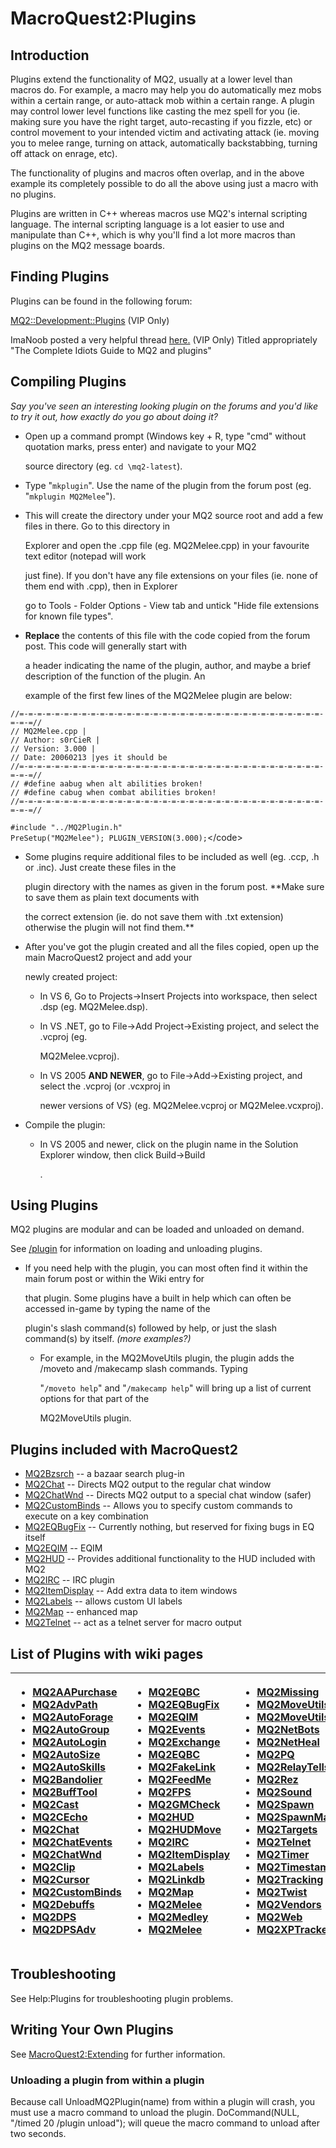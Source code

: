# MacroQuest2:Plugins

## Introduction

Plugins extend the functionality of MQ2, usually at a lower level than macros do. For example, a macro may help you do automatically mez mobs within a certain range, or auto-attack mob within a certain range. A plugin may control lower level functions like casting the mez spell for you \(ie. making sure you have the right target, auto-recasting if you fizzle, etc\) or control movement to your intended victim and activating attack \(ie. moving you to melee range, turning on attack, automatically backstabbing, turning off attack on enrage, etc\).

The functionality of plugins and macros often overlap, and in the above example its completely possible to do all the above using just a macro with no plugins.

Plugins are written in C++ whereas macros use MQ2's internal scripting language. The internal scripting language is a lot easier to use and manipulate than C++, which is why you'll find a lot more macros than plugins on the MQ2 message boards.

## Finding Plugins

Plugins can be found in the following forum:

[MQ2::Development::Plugins](https://macroquest2.com/phpBB3/viewforum.php?f=31) \(VIP Only\)

ImaNoob posted a very helpful thread [here.](https://macroquest2.com/phpBB3/viewtopic.php?f=31&t=6310) \(VIP Only\) Titled appropriately "The Complete Idiots Guide to MQ2 and plugins"

## Compiling Plugins

_Say you've seen an interesting looking plugin on the forums and you'd like to try it out, how exactly do you go about doing it?_

* Open up a command prompt \(Windows key + R, type "cmd" without quotation marks, press enter\) and navigate to your MQ2

  source directory \(eg. `cd \mq2-latest`\).

* Type "`mkplugin`". Use the name of the plugin from the forum post \(eg. "`mkplugin MQ2Melee`"\).
* This will create the directory under your MQ2 source root and add a few files in there. Go to this directory in

  Explorer and open the .cpp file \(eg. MQ2Melee.cpp\) in your favourite text editor \(notepad will work

  just fine\). If you don't have any file extensions on your files \(ie. none of them end with .cpp\), then in Explorer

  go to Tools - Folder Options - View tab and untick "Hide file extensions for known file types".

* **Replace** the contents of this file with the code copied from the forum post. This code will generally start with

  a header indicating the name of the plugin, author, and maybe a brief description of the function of the plugin. An

  example of the first few lines of the MQ2Melee plugin are below:

`//=-=-=-=-=-=-=-=-=-=-=-=-=-=-=-=-=-=-=-=-=-=-=-=-=-=-=-=-=-=-=-=-=-=-=-=-=//`  
`// MQ2Melee.cpp |`  
`// Author: s0rCieR |`  
`// Version: 3.000 |`  
`// Date: 20060213 |yes it should be`  
`//=-=-=-=-=-=-=-=-=-=-=-=-=-=-=-=-=-=-=-=-=-=-=-=-=-=-=-=-=-=-=-=-=-=-=-=-=//`  
`// #define aabug when alt abilities broken!`  
`// #define cabug when combat abilities broken!`  
`//=-=-=-=-=-=-=-=-=-=-=-=-=-=-=-=-=-=-=-=-=-=-=-=-=-=-=-=-=-=-=-=-=-=-=-=-=//`

`#include "../MQ2Plugin.h"`  
`PreSetup("MQ2Melee"); PLUGIN_VERSION(3.000);`&lt;/code&gt;

* Some plugins require additional files to be included as well \(eg. .ccp, .h or .inc\). Just create these files in the

  plugin directory with the names as given in the forum post. \*\*Make sure to save them as plain text documents with

  the correct extension \(ie. do not save them with .txt extension\) otherwise the plugin will not find them.\*\*

* After you've got the plugin created and all the files copied, open up the main MacroQuest2 project and add your

  newly created project:

  * In VS 6, Go to Projects-&gt;Insert Projects into workspace, then select .dsp \(eg. MQ2Melee.dsp\).
  * In VS .NET, go to File-&gt;Add Project-&gt;Existing project, and select the .vcproj \(eg.

    MQ2Melee.vcproj\).

  * In VS 2005 **AND NEWER**, go to File-&gt;Add-&gt;Existing project, and select the .vcproj \(or .vcxproj in

    newer versions of VS} \(eg. MQ2Melee.vcproj or MQ2Melee.vcxproj\).

* Compile the plugin:
  * In VS 2005 and newer, click on the plugin name in the Solution Explorer window, then click Build-&gt;Build

    .

## Using Plugins

MQ2 plugins are modular and can be loaded and unloaded on demand.

See [/plugin](../commands/slash-commands/plugin.md) for information on loading and unloading plugins.

* If you need help with the plugin, you can most often find it within the main forum post or within the Wiki entry for

  that plugin. Some plugins have a built in help which can often be accessed in-game by typing the name of the

  plugin's slash command\(s\) followed by help, or just the slash command\(s\) by itself. _\(more examples?\)_

  * For example, in the MQ2MoveUtils plugin, the plugin adds the /moveto and /makecamp slash commands. Typing

    "`/moveto help`" and "`/makecamp help`" will bring up a list of current options for that part of the

    MQ2MoveUtils plugin.

## Plugins included with MacroQuest2

* [MQ2Bzsrch](../plugins/core-plugins/mq2bzsrch.md) -- a bazaar search plug-in
* [MQ2Chat](../plugins/core-plugins/mq2chat.md) -- Directs MQ2 output to the regular chat window
* [MQ2ChatWnd](../plugins/core-plugins/mq2chatwnd.md) -- Directs MQ2 output to a special chat window \(safer\)
* [MQ2CustomBinds](../plugins/core-plugins/mq2custombinds.md) -- Allows you to specify custom commands to execute on a key combination
* [MQ2EQBugFix](../plugins/core-plugins/mq2eqbugfix.md) -- Currently nothing, but reserved for fixing bugs in EQ itself
* [MQ2EQIM](../plugins/discontinued-unsupported/mq2eqim.md) -- EQIM
* [MQ2HUD](../plugins/core-plugins/mq2hud/) -- Provides additional functionality to the HUD included with MQ2
* [MQ2IRC](../plugins/discontinued-unsupported/mq2irc/) -- IRC plugin
* [MQ2ItemDisplay](../plugins/core-plugins/mq2itemdisplay/) -- Add extra data to item windows
* [MQ2Labels](../plugins/core-plugins/mq2labels.md) -- allows custom UI labels
* [MQ2Map](../plugins/core-plugins/mq2map/) -- enhanced map
* [MQ2Telnet](../plugins/discontinued-unsupported/mq2telnet.md) -- act as a telnet server for macro output

## List of Plugins with wiki pages

<table>
  <thead>
    <tr>
      <th style="text-align:left">
        <ul>
          <li><a href="../plugins/community-plugins/mq2aapurchase.md">MQ2AAPurchase</a>
          </li>
          <li><a href="../plugins/community-plugins/mq2advpath.md">MQ2AdvPath</a>
          </li>
          <li><a href="../plugins/community-plugins/mq2autoforage.md">MQ2AutoForage</a>
          </li>
          <li><a href="../plugins/community-plugins/mq2autogroup.md">MQ2AutoGroup</a>
          </li>
          <li><a href="../plugins/core-plugins/mq2autologin.md">MQ2AutoLogin</a>
          </li>
          <li><a href="../plugins/community-plugins/mq2autosize.md">MQ2AutoSize</a>
          </li>
          <li><a href="../plugins/community-plugins/mq2autoskills.md">MQ2AutoSkills</a>
          </li>
          <li><a href="../plugins/community-plugins/mq2bandolier.md">MQ2Bandolier</a>
          </li>
          <li><a href="../plugins/community-plugins/mq2bufftool.md">MQ2BuffTool</a>
          </li>
          <li><a href="../plugins/community-plugins/mq2cast.md">MQ2Cast</a>
          </li>
          <li><a href="../plugins/community-plugins/mq2cecho.md">MQ2CEcho</a>
          </li>
          <li><a href="../plugins/core-plugins/mq2chat.md">MQ2Chat</a>
          </li>
          <li><a href="../plugins/community-plugins/mq2chatevents.md">MQ2ChatEvents</a>
          </li>
          <li><a href="../plugins/core-plugins/mq2chatwnd.md">MQ2ChatWnd</a>
          </li>
          <li><a href="../plugins/community-plugins/mq2clip.md">MQ2Clip</a>
          </li>
          <li><a href="../plugins/community-plugins/mq2cursor.md">MQ2Cursor</a>
          </li>
          <li><a href="../plugins/core-plugins/mq2custombinds.md">MQ2CustomBinds</a>
          </li>
          <li><a href="../plugins/community-plugins/mq2debuffs.md">MQ2Debuffs</a>
          </li>
          <li><a href="../plugins/community-plugins/mq2dps.md">MQ2DPS</a>
          </li>
          <li><a href="../plugins/community-plugins/mq2dpsadv.md">MQ2DPSAdv</a>
          </li>
        </ul>
      </th>
      <th style="text-align:left">
        <ul>
          <li><a href="../plugins/community-plugins/mq2eqbc/">MQ2EQBC</a>
          </li>
          <li><a href="../plugins/core-plugins/mq2eqbugfix.md">MQ2EQBugFix</a>
          </li>
          <li><a href="../plugins/discontinued-unsupported/mq2eqim.md">MQ2EQIM</a>
          </li>
          <li><a href="../plugins/community-plugins/mq2events.md">MQ2Events</a>
          </li>
          <li><a href="../plugins/community-plugins/mq2exchange.md">MQ2Exchange</a>
          </li>
          <li><a href="../plugins/community-plugins/mq2eqbc/">MQ2EQBC</a>
          </li>
          <li><a href="../plugins/community-plugins/mq2fakelink.md">MQ2FakeLink</a>
          </li>
          <li><a href="../plugins/community-plugins/mq2feedme.md">MQ2FeedMe</a>
          </li>
          <li><a href="../plugins/community-plugins/mq2fps.md">MQ2FPS</a>
          </li>
          <li><a href="../plugins/community-plugins/mq2gmcheck.md">MQ2GMCheck</a>
          </li>
          <li><a href="../plugins/core-plugins/mq2hud/">MQ2HUD</a>
          </li>
          <li><a href="../plugins/community-plugins/mq2hudmove.md">MQ2HUDMove</a>
          </li>
          <li><a href="../plugins/discontinued-unsupported/mq2irc/">MQ2IRC</a>
          </li>
          <li><a href="../plugins/core-plugins/mq2itemdisplay/">MQ2ItemDisplay</a>
          </li>
          <li><a href="../plugins/core-plugins/mq2labels.md">MQ2Labels</a>
          </li>
          <li><a href="../plugins/community-plugins/mq2linkdb.md">MQ2Linkdb</a>
          </li>
          <li><a href="../plugins/core-plugins/mq2map/">MQ2Map</a>
          </li>
          <li><a href="../plugins/community-plugins/mq2melee.md">MQ2Melee</a>
          </li>
          <li><a href="../plugins/community-plugins/mq2medley.md">MQ2Medley</a>
          </li>
          <li><a href="../plugins/community-plugins/mq2melee.md">MQ2Melee</a>
          </li>
        </ul>
      </th>
      <th style="text-align:left">
        <ul>
          <li><a href="../plugins/community-plugins/mq2missing.md">MQ2Missing</a>
          </li>
          <li><a href="../plugins/community-plugins/mq2moveutils/">MQ2MoveUtils</a>
          </li>
          <li><a href="MQ2MoveUtils:v11">MQ2MoveUtils:v11</a>
          </li>
          <li><a href="../plugins/community-plugins/mq2netbots.md">MQ2NetBots</a>
          </li>
          <li><a href="../plugins/community-plugins/mq2netheal.md">MQ2NetHeal</a>
          </li>
          <li><a href="../plugins/community-plugins/mq2pq.md">MQ2PQ</a>
          </li>
          <li><a href="../plugins/community-plugins/mq2relaytells.md">MQ2RelayTells</a>
          </li>
          <li><a href="../plugins/community-plugins/mq2rez.md">MQ2Rez</a>
          </li>
          <li><a href="../plugins/community-plugins/mq2sound.md">MQ2Sound</a>
          </li>
          <li><a href="../plugins/community-plugins/mq2spawn.md">MQ2Spawn</a>
          </li>
          <li><a href="../plugins/community-plugins/mq2spawnmaster.md">MQ2SpawnMaster</a>
          </li>
          <li><a href="../plugins/community-plugins/mq2targets.md">MQ2Targets</a>
          </li>
          <li><a href="../plugins/discontinued-unsupported/mq2telnet.md">MQ2Telnet</a>
          </li>
          <li><a href="../plugins/community-plugins/mq2timer.md">MQ2Timer</a>
          </li>
          <li><a href="../plugins/community-plugins/mq2timestamp.md">MQ2Timestamp</a>
          </li>
          <li><a href="../plugins/community-plugins/mq2tracking.md">MQ2Tracking</a>
          </li>
          <li><a href="../plugins/community-plugins/mq2twist/">MQ2Twist</a>
          </li>
          <li><a href="../plugins/community-plugins/mq2vendors.md">MQ2Vendors</a>
          </li>
          <li><a href="../plugins/community-plugins/mq2web.md">MQ2Web</a>
          </li>
          <li><a href="../plugins/community-plugins/mq2xptracker.md">MQ2XPTracker</a>
          </li>
        </ul>
      </th>
    </tr>
  </thead>
  <tbody></tbody>
</table>

## Troubleshooting

See Help:Plugins for troubleshooting plugin problems.

## Writing Your Own Plugins

See [MacroQuest2:Extending](macroquest2-extending.md) for further information.

### Unloading a plugin from within a plugin

Because call UnloadMQ2Plugin\(name\) from within a plugin will crash, you must use a macro command to unload the plugin. DoCommand\(NULL, "/timed 20 /plugin unload"\); will queue the macro command to unload after two seconds.

